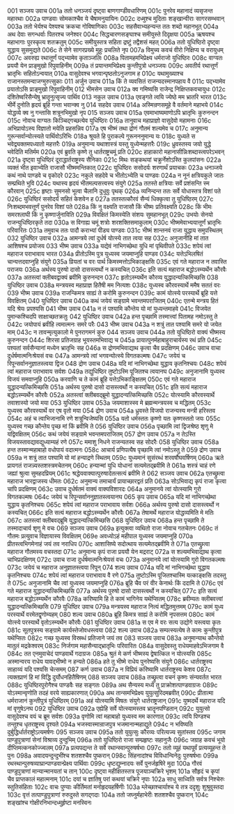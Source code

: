 001	सञ्जय उवाच
001a	ततो धनञ्जयं दृष्ट्वा बाणगाण्डीवधारिणम्
001c	पुनरेव महानादं व्यसृजन्त महारथाः
002a	पाण्डवाः सोमकाश्चैव ये चैषामनुयायिनः
002c	दध्मुश्च मुदिताः शङ्खान्वीराः सागरसम्भवान्
003a	ततो भेर्यश्च पेश्यश्च क्रकचा गोविषाणिकाः
003c	सहसैवाभ्यहन्यन्त ततः शब्दो महानभूत्
004a	अथ देवाः सगन्धर्वाः पितरश्च जनेश्वर
004c	सिद्धचारणसङ्घाश्च समीयुस्ते दिदृक्षया
005a	ऋषयश्च महाभागाः पुरस्कृत्य शतक्रतुम्
005c	समीयुस्तत्र सहिता द्रष्टुं तद्वैशसं महत्
006a	ततो युधिष्ठिरो दृष्ट्वा युद्धाय सुसमुद्यते
006c	ते सेने सागरप्रख्ये मुहुः प्रचलिते नृप
007a	विमुच्य कवचं वीरो निक्षिप्य च वरायुधम्
007c	अवरुह्य रथात्तूर्णं पद्भ्यामेव कृताञ्जलिः
008a	पितामहमभिप्रेक्ष्य धर्मराजो युधिष्ठिरः
008c	वाग्यतः प्रययौ येन प्राङ्मुखो रिपुवाहिनीम्
009a	तं प्रयान्तमभिप्रेक्ष्य कुन्तीपुत्रो धनञ्जयः
009c	अवतीर्य रथात्तूर्णं भ्रातृभिः सहितोऽन्वयात्
010a	वासुदेवश्च भगवान्पृष्ठतोऽनुजगाम ह
010c	यथामुख्याश्च राजानस्तमन्वाजग्मुरुत्सुकाः
011	अर्जुन उवाच
011a	किं ते व्यवसितं राजन्यदस्मानपहाय वै
011c	पद्भ्यामेव प्रयातोऽसि प्राङ्मुखो रिपुवाहिनीम्
012	भीमसेन उवाच
012a	क्व गमिष्यसि राजेन्द्र निक्षिप्तकवचायुधः
012c	दंशितेष्वरिसैन्येषु भ्रातॄनुत्सृज्य पार्थिव
013	नकुल उवाच
013a	एवङ्गते त्वयि ज्येष्ठे मम भ्रातरि भारत
013c	भीर्मे दुनोति हृदयं ब्रूहि गन्ता भवान्क्व नु
014	सहदेव उवाच
014a	अस्मिन्रणसमूहे वै वर्तमाने महाभये
014c	योद्धव्ये क्व नु गन्तासि शत्रूनभिमुखो नृप
015	सञ्जय उवाच
015a	एवमाभाष्यमाणोऽपि भ्रातृभिः कुरुनन्दन
015c	नोवाच वाग्यतः किञ्चिद्गच्छत्येव युधिष्ठिरः
016a	तानुवाच महाप्राज्ञो वासुदेवो महामनाः
016c	अभिप्रायोऽस्य विज्ञातो मयेति प्रहसन्निव
017a	एष भीष्मं तथा द्रोणं गौतमं शल्यमेव च
017c	अनुमान्य गुरून्सर्वान्योत्स्यते पार्थिवोऽरिभिः
018a	श्रूयते हि पुराकल्पे गुरूनननुमान्य यः
018c	युध्यते स भवेद्व्यक्तमपध्यातो महत्तरैः
019a	अनुमान्य यथाशास्त्रं यस्तु युध्येन्महत्तरैः
019c	ध्रुवस्तस्य जयो युद्धे भवेदिति मतिर्मम
020a	एवं ब्रुवति कृष्णे तु धार्तराष्ट्रचमूं प्रति
020c	हाहाकारो महानासीन्निःशब्दास्त्वपरेऽभवन्
021a	दृष्ट्वा युधिष्ठिरं दूराद्धार्तराष्ट्रस्य सैनिकाः
021c	मिथः सङ्कथयां चक्रुर्नेशोऽस्ति कुलपांसनः
022a	व्यक्तं भीत इवाभ्येति राजासौ भीष्ममन्तिकात्
022c	युधिष्ठिरः ससोदर्यः शरणार्थं प्रयाचकः
023a	धनञ्जये कथं नाथे पाण्डवे च वृकोदरे
023c	नकुले सहदेवे च भीतोऽभ्येति च पाण्डवः
024a	न नूनं क्षत्रियकुले जातः सम्प्रथिते भुवि
024c	यथास्य हृदयं भीतमल्पसत्त्वस्य संयुगे
025a	ततस्ते क्षत्रियाः सर्वे प्रशंसन्ति स्म कौरवान्
025c	हृष्टाः सुमनसो भूत्वा चैलानि दुधुवुः पृथक्
026a	व्यनिन्दन्त ततः सर्वे योधास्तत्र विशां पते
026c	युधिष्ठिरं ससोदर्यं सहितं केशवेन ह
027a	ततस्तत्कौरवं सैन्यं धिक्कृत्वा तु युधिष्ठिरम्
027c	निःशब्दमभवत्तूर्णं पुनरेव विशां पते
028a	किं नु वक्ष्यति राजासौ किं भीष्मः प्रतिवक्ष्यति
028c	किं भीमः समरश्लाघी किं नु कृष्णार्जुनाविति
029a	विवक्षितं किमस्येति संशयः सुमहानभूत्
029c	उभयोः सेनयो राजन्युधिष्ठिरकृते तदा
030a	स विगाह्य चमूं शत्रोः शरशक्तिसमाकुलाम्
030c	भीष्ममेवाभ्ययात्तूर्णं भ्रातृभिः परिवारितः
031a	तमुवाच ततः पादौ कराभ्यां पीड्य पाण्डवः
031c	भीष्मं शान्तनवं राजा युद्धाय समुपस्थितम्
032	युधिष्ठिर उवाच
032a	आमन्त्रये त्वां दुर्धर्ष योत्स्ये तात त्वया सह
032c	अनुजानीहि मां तात आशिषश्च प्रयोजय
033	भीष्म उवाच
033a	यद्येवं नाभिगच्छेथा युधि मां पृथिवीपते
033c	शपेयं त्वां महाराज पराभावाय भारत
034a	प्रीतोऽस्मि पुत्र युध्यस्व जयमाप्नुहि पाण्डव
034c	यत्तेऽभिलषितं चान्यत्तदवाप्नुहि संयुगे
035a	व्रियतां च वरः पार्थ किमस्मत्तोऽभिकाङ्क्षसि
035c	एवं गते महाराज न तवास्ति पराजयः
036a	अर्थस्य पुरुषो दासो दासस्त्वर्थो न कस्यचित्
036c	इति सत्यं महाराज बद्धोऽस्म्यर्थेन कौरवैः
037a	अतस्त्वां क्लीबवद्वाक्यं ब्रवीमि कुरुनन्दन
037c	हृतोऽस्म्यर्थेन कौरव्य युद्धादन्यत्किमिच्छसि
038	युधिष्ठिर उवाच
038a	मन्त्रयस्व महाप्राज्ञ हितैषी मम नित्यशः
038c	युध्यस्व कौरवस्यार्थे ममैष सततं वरः
039	भीष्म उवाच
039a	राजन्किमत्र साह्यं ते करोमि कुरुनन्दन
039c	कामं योत्स्ये परस्यार्थे ब्रूहि यत्ते विवक्षितम्
040	युधिष्ठिर उवाच
040a	कथं जयेयं सङ्ग्रामे भवन्तमपराजितम्
040c	एतन्मे मन्त्रय हितं यदि श्रेयः प्रपश्यसि
041	भीष्म उवाच
041a	न तं पश्यामि कौन्तेय यो मां युध्यन्तमाहवे
041c	विजयेत पुमान्कश्चिदपि साक्षाच्छतक्रतुः
042	युधिष्ठिर उवाच
042a	हन्त पृच्छामि तस्मात्त्वां पितामह नमोऽस्तु ते
042c	जयोपायं ब्रवीहि त्वमात्मनः समरे परैः
043	भीष्म उवाच
043a	न शत्रुं तात पश्यामि समरे यो जयेत माम्
043c	न तावन्मृत्युकालो मे पुनरागमनं कुरु
044	सञ्जय उवाच
044a	ततो युधिष्ठिरो वाक्यं भीष्मस्य कुरुनन्दन
044c	शिरसा प्रतिजग्राह भूयस्तमभिवाद्य च
045a	प्रायात्पुनर्महाबाहुराचार्यस्य रथं प्रति
045c	पश्यतां सर्वसैन्यानां मध्येन भ्रातृभिः सह
046a	स द्रोणमभिवाद्याथ कृत्वा चैव प्रदक्षिणम्
046c	उवाच वाचा दुर्धर्षमात्मनिःश्रेयसं वचः
047a	आमन्त्रये त्वां भगवन्योत्स्ये विगतकल्मषः
047c	जयेयं च रिपून्सर्वाननुज्ञातस्त्वया द्विज
048	द्रोण उवाच
048a	यदि मां नाभिगच्छेथा युद्धाय कृतनिश्चयः
048c	शपेयं त्वां महाराज पराभावाय सर्वशः
049a	तद्युधिष्ठिर तुष्टोऽस्मि पूजितश्च त्वयानघ
049c	अनुजानामि युध्यस्व विजयं समवाप्नुहि
050a	करवाणि च ते कामं ब्रूहि यत्तेऽभिकाङ्क्षितम्
050c	एवं गते महाराज युद्धादन्यत्किमिच्छसि
051a	अर्थस्य पुरुषो दासो दासस्त्वर्थो न कस्यचित्
051c	इति सत्यं महाराज बद्धोऽस्म्यर्थेन कौरवैः
052a	अतस्त्वां क्लीबवद्ब्रूमो युद्धादन्यत्किमिच्छसि
052c	योत्स्यामि कौरवस्यार्थे तवाशास्यो जयो मया
053	युधिष्ठिर उवाच
053a	जयमाशास्स्व मे ब्रह्मन्मन्त्रयस्व च मद्धितम्
053c	युध्यस्व कौरवस्यार्थे वर एष वृतो मया
054	द्रोण उवाच
054a	ध्रुवस्ते विजयो राजन्यस्य मन्त्री हरिस्तव
054c	अहं च त्वाभिजानामि रणे शत्रून्विजेष्यसि
055a	यतो धर्मस्ततः कृष्णो यतः कृष्णस्ततो जयः
055c	युध्यस्व गच्छ कौन्तेय पृच्छ मां किं ब्रवीमि ते
056	युधिष्ठिर उवाच
056a	पृच्छामि त्वां द्विजश्रेष्ठ शृणु मे यद्विवक्षितम्
056c	कथं जयेयं सङ्ग्रामे भवन्तमपराजितम्
057	द्रोण उवाच
057a	न तेऽस्ति विजयस्तावद्यावद्युध्याम्यहं रणे
057c	ममाशु निधने राजन्यतस्व सह सोदरैः
058	युधिष्ठिर उवाच
058a	हन्त तस्मान्महाबाहो वधोपायं वदात्मनः
058c	आचार्य प्रणिपत्यैष पृच्छामि त्वां नमोऽस्तु ते
059	द्रोण उवाच
059a	न शत्रुं तात पश्यामि यो मां हन्याद्रणे स्थितम्
059c	युध्यमानं सुसंरब्धं शरवर्षौघवर्षिणम्
060a	ऋते प्रायगतं राजन्न्यस्तशस्त्रमचेतनम्
060c	हन्यान्मां युधि योधानां सत्यमेतद्ब्रवीमि ते
061a	शस्त्रं चाहं रणे जह्यां श्रुत्वा सुमहदप्रियम्
061c	श्रद्धेयवाक्यात्पुरुषादेतत्सत्यं ब्रवीमि ते
062	सञ्जय उवाच
062a	एतच्छ्रुत्वा महाराज भारद्वाजस्य धीमतः
062c	अनुमान्य तमाचार्यं प्रायाच्छारद्वतं प्रति
063a	सोऽभिवाद्य कृपं राजा कृत्वा चापि प्रदक्षिणम्
063c	उवाच दुर्धर्षतमं वाक्यं वाक्यविशारदः
064a	अनुमानये त्वां योत्स्यामि गुरो विगतकल्मषः
064c	जयेयं च रिपून्सर्वाननुज्ञातस्त्वयानघ
065	कृप उवाच
065a	यदि मां नाभिगच्छेथा युद्धाय कृतनिश्चयः
065c	शपेयं त्वां महाराज पराभावाय सर्वशः
066a	अर्थस्य पुरुषो दासो दासस्त्वर्थो न कस्यचित्
066c	इति सत्यं महाराज बद्धोऽस्म्यर्थेन कौरवैः
067a	तेषामर्थे महाराज योद्धव्यमिति मे मतिः
067c	अतस्त्वां क्लीबवद्ब्रूमि युद्धादन्यत्किमिच्छसि
068	युधिष्ठिर उवाच
068a	हन्त पृच्छामि ते तस्मादाचार्य शृणु मे वचः
069	सञ्जय उवाच
069a	इत्युक्त्वा व्यथितो राजा नोवाच गतचेतनः
069c	तं गौतमः प्रत्युवाच विज्ञायास्य विवक्षितम्
069e	अवध्योऽहं महीपाल युध्यस्व जयमाप्नुहि
070a	प्रीतस्त्वभिगमेनाहं जयं तव नराधिप
070c	आशासिष्ये सदोत्थाय सत्यमेतद्ब्रवीमि ते
071a	एतच्छ्रुत्वा महाराज गौतमस्य वचस्तदा
071c	अनुमान्य कृपं राजा प्रययौ येन मद्रराट्
072a	स शल्यमभिवाद्याथ कृत्वा चाभिप्रदक्षिणम्
072c	उवाच राजा दुर्धर्षमात्मनिःश्रेयसं वचः
073a	अनुमानये त्वां योत्स्यामि गुरो विगतकल्मषः
073c	जयेयं च महाराज अनुज्ञातस्त्वया रिपून्
074	शल्य उवाच
074a	यदि मां नाभिगच्छेथा युद्धाय कृतनिश्चयः
074c	शपेयं त्वां महाराज पराभावाय वै रणे
075a	तुष्टोऽस्मि पूजितश्चास्मि यत्काङ्क्षसि तदस्तु ते
075c	अनुजानामि चैव त्वां युध्यस्व जयमाप्नुहि
076a	ब्रूहि चैव परं वीर केनार्थः किं ददामि ते
076c	एवं गते महाराज युद्धादन्यत्किमिच्छसि
077a	अर्थस्य पुरुषो दासो दासस्त्वर्थो न कस्यचित्
077c	इति सत्यं महाराज बद्धोऽस्म्यर्थेन कौरवैः
078a	करिष्यामि हि ते कामं भागिनेय यथेप्सितम्
078c	ब्रवीम्यतः क्लीबवत्त्वां युद्धादन्यत्किमिच्छसि
079	युधिष्ठिर उवाच
079a	मन्त्रयस्व महाराज नित्यं मद्धितमुत्तमम्
079c	कामं युध्य परस्यार्थे वरमेतद्वृणोम्यहम्
080	शल्य उवाच
080a	ब्रूहि किमत्र साह्यं ते करोमि नृपसत्तम
080c	कामं योत्स्ये परस्यार्थे वृतोऽस्म्यर्थेन कौरवैः
081	युधिष्ठिर उवाच
081a	स एव मे वरः सत्य उद्योगे यस्त्वया कृतः
081c	सूतपुत्रस्य सङ्ग्रामे कार्यस्तेजोवधस्त्वया
082	शल्य उवाच
082a	सम्पत्स्यत्येष ते कामः कुन्तीपुत्र यथेप्सितः
082c	गच्छ युध्यस्व विस्रब्धं प्रतिजाने जयं तव
083	सञ्जय उवाच
083a	अनुमान्याथ कौन्तेयो मातुलं मद्रकेश्वरम्
083c	निर्जगाम महासैन्याद्भ्रातृभिः परिवारितः
084a	वासुदेवस्तु राधेयमाहवेऽभिजगाम वै
084c	तत एनमुवाचेदं पाण्डवार्थे गदाग्रजः
085a	श्रुतं मे कर्ण भीष्मस्य द्वेषात्किल न योत्स्यसि
085c	अस्मान्वरय राधेय यावद्भीष्मो न हन्यते
086a	हते तु भीष्मे राधेय पुनरेष्यसि संयुगे
086c	धार्तराष्ट्रस्य साहाय्यं यदि पश्यसि चेत्समम्
087	कर्ण उवाच
087a	न विप्रियं करिष्यामि धार्तराष्ट्रस्य केशव
087c	त्यक्तप्राणं हि मां विद्धि दुर्योधनहितैषिणम्
088	सञ्जय उवाच
088a	तच्छ्रुत्वा वचनं कृष्णः संन्यवर्तत भारत
088c	युधिष्ठिरपुरोगैश्च पाण्डवैः सह सङ्गतः
089a	अथ सैन्यस्य मध्ये तु प्राक्रोशत्पाण्डवाग्रजः
089c	योऽस्मान्वृणोति तदहं वरये साह्यकारणात्
090a	अथ तान्समभिप्रेक्ष्य युयुत्सुरिदमब्रवीत्
090c	प्रीतात्मा धर्मराजानं कुन्तीपुत्रं युधिष्ठिरम्
091a	अहं योत्स्यामि मिषतः संयुगे धार्तराष्ट्रजान्
091c	युष्मदर्थे महाराज यदि मां वृणुषेऽनघ
092	युधिष्ठिर उवाच
092a	एह्येहि सर्वे योत्स्यामस्तव भ्रातॄनपण्डितान्
092c	युयुत्सो वासुदेवश्च वयं च ब्रूम सर्वशः
093a	वृणोमि त्वां महाबाहो युध्यस्व मम कारणात्
093c	त्वयि पिण्डश्च तन्तुश्च धृतराष्ट्रस्य दृश्यते
094a	भजस्वास्मान्राजपुत्र भजमानान्महाद्युते
094c	न भविष्यति दुर्बुद्धिर्धार्तराष्ट्रोऽत्यमर्षणः
095	सञ्जय उवाच
095a	ततो युयुत्सुः कौरव्यः परित्यज्य सुतांस्तव
095c	जगाम पाण्डुपुत्राणां सेनां विश्राव्य दुन्दुभिम्
096a	ततो युधिष्ठिरो राजा सम्प्रहृष्टः सहानुजैः
096c	जग्राह कवचं भूयो दीप्तिमत्कनकोज्ज्वलम्
097a	प्रत्यपद्यन्त ते सर्वे रथान्स्वान्पुरुषर्षभाः
097c	ततो व्यूहं यथापूर्वं प्रत्यव्यूहन्त ते पुनः
098a	अवादयन्दुन्दुभींश्च शतशश्चैव पुष्करान्
098c	सिंहनादांश्च विविधान्विनेदुः पुरुषर्षभाः
099a	रथस्थान्पुरुषव्याघ्रान्पाण्डवान्प्रेक्ष्य पार्थिवाः
099c	धृष्टद्युम्नादयः सर्वे पुनर्जहृषिरे मुदा
100a	गौरवं पाण्डुपुत्राणां मान्यान्मानयतां च तान्
100c	दृष्ट्वा महीक्षितस्तत्र पूजयाञ्चक्रिरे भृशम्
101a	सौहृदं च कृपां चैव प्राप्तकालं महात्मनाम्
101c	दयां च ज्ञातिषु परां कथयां चक्रिरे नृपाः
102a	साधु साध्विति सर्वत्र निश्चेरुः स्तुतिसंहिताः
102c	वाचः पुण्याः कीर्तिमतां मनोहृदयहर्षिणीः
103a	म्लेच्छाश्चार्याश्च ये तत्र ददृशुः शुश्रुवुस्तदा
103c	वृत्तं तत्पाण्डुपुत्राणां रुरुदुस्ते सगद्गदाः
104a	ततो जघ्नुर्महाभेरीः शतशश्चैव पुष्करान्
104c	शङ्खांश्च गोक्षीरनिभान्दध्मुर्हृष्टा मनस्विनः
